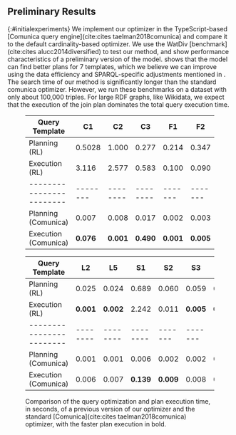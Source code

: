## Preliminary Results
{:#initialexperiments}
We implement our optimizer in the TypeScript-based [Comunica query engine](cite:cites taelman2018comunica) and compare it to the default cardinality-based optimizer.
We use the WatDiv [benchmark](cite:cites alucc2014diversified) to test our method,
and show performance characteristics of a preliminary version of the model.
[](#initresults) shows that the model can find better plans for 7 templates, which we believe we can improve using the data efficiency and SPARQL-specific adjustments mentioned in [](#method). The search time of our method is significantly longer than the standard comunica optimizer. However, we run these benchmarks on a dataset with only about 100,000 triples. For large RDF graphs, like Wikidata, we expect that the execution of the join plan dominates the total query execution time.
<!-- The search time of our method is longer than the comunica optimizer, however, we expect this to be irrelevant for large graphs like Wikidata (Should I mention this, removed for the sake of getting to four pages) -->

<figure id="initresults" class="table" markdown="1">

| Query Template           | C1     | C2     | C3     | F1    | F2    | F3    | F4     | F5    | L1    |
| ------------------------ |--------|--------|--------|-------|-------|-------|--------|-------|-------|
| Planning (RL)            | 0.5028 | 1.000  | 0.277  | 0.214 | 0.347 | 0.160 | 0.800  | 0.278 | 0.027 |
| Execution (RL)           | 3.116  | 2.577  | 0.583  | 0.100 | 0.090 | 0.062 | 1.906  | __0.059__ |__0.006__ |
| ------------------------ |--------|--------|--------|-------|-------|-------|--------|-------|-------|
| Planning (Comunica)      | 0.007  | 0.008  | 0.017  | 0.002 | 0.003 | 0.005 | 0.005  | 0.005 | 0.002 |
| Execution (Comunica)     | __0.076__  | __0.001__  | __0.490__  | __0.001__ |__0.005__ |__0.008__ | __0.012__  | 0.194 | 0.032 |

| Query Template           | L2     | L5     | S1     | S2    | S3    | S4    | S5     | S6    | S7    |
| ------------------------ |--------|--------|--------|-------|-------|-------|--------|-------|-------|
| Planning (RL)            | 0.025  | 0.024  | 0.689  | 0.060 | 0.059 | 0.066 | 0.059  | 0.021 | 0.028 |
| Execution (RL)           | __0.001__  | __0.002__  | 2.242  | 0.011 | __0.005__ | __0.000__ | __0.002__  | 0.008 | 0.002 |
| ------------------------ |--------|--------|--------|-------|-------|-------|--------|-------|-------|
| Planning (Comunica)      | 0.001  | 0.001  | 0.006  | 0.002 | 0.002 | 0.002 | 0.002  | 0.002 | 0.002 |
| Execution (Comunica)     | 0.006  | 0.007  | __0.139__  | __0.009__ | 0.008  | 0.005 | 0.009 | __0.001__ | __0.000__ |

<figcaption markdown="block">
Comparison of the query optimization and plan execution time, in seconds, of a previous version of our optimizer and the standard [Comunica](cite:cites taelman2018comunica) optimizer, with the faster plan execution in bold.
</figcaption>
</figure>
